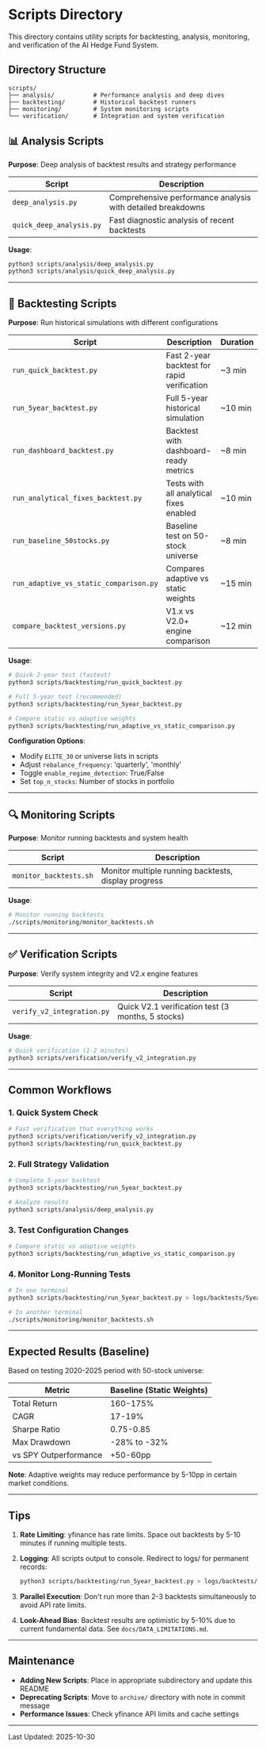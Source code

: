 # Scripts Directory

This directory contains utility scripts for backtesting, analysis, monitoring, and verification of the AI Hedge Fund System.

## Directory Structure

```
scripts/
├── analysis/           # Performance analysis and deep dives
├── backtesting/        # Historical backtest runners
├── monitoring/         # System monitoring scripts
└── verification/       # Integration and system verification
```

## 📊 Analysis Scripts

**Purpose**: Deep analysis of backtest results and strategy performance

| Script | Description |
|--------|-------------|
| `deep_analysis.py` | Comprehensive performance analysis with detailed breakdowns |
| `quick_deep_analysis.py` | Fast diagnostic analysis of recent backtests |

**Usage**:
```bash
python3 scripts/analysis/deep_analysis.py
python3 scripts/analysis/quick_deep_analysis.py
```

---

## 🔄 Backtesting Scripts

**Purpose**: Run historical simulations with different configurations

| Script | Description | Duration |
|--------|-------------|----------|
| `run_quick_backtest.py` | Fast 2-year backtest for rapid verification | ~3 min |
| `run_5year_backtest.py` | Full 5-year historical simulation | ~10 min |
| `run_dashboard_backtest.py` | Backtest with dashboard-ready metrics | ~8 min |
| `run_analytical_fixes_backtest.py` | Tests with all analytical fixes enabled | ~10 min |
| `run_baseline_50stocks.py` | Baseline test on 50-stock universe | ~8 min |
| `run_adaptive_vs_static_comparison.py` | Compares adaptive vs static weights | ~15 min |
| `compare_backtest_versions.py` | V1.x vs V2.0+ engine comparison | ~12 min |

**Usage**:
```bash
# Quick 2-year test (fastest)
python3 scripts/backtesting/run_quick_backtest.py

# Full 5-year test (recommended)
python3 scripts/backtesting/run_5year_backtest.py

# Compare static vs adaptive weights
python3 scripts/backtesting/run_adaptive_vs_static_comparison.py
```

**Configuration Options**:
- Modify `ELITE_30` or universe lists in scripts
- Adjust `rebalance_frequency`: 'quarterly', 'monthly'
- Toggle `enable_regime_detection`: True/False
- Set `top_n_stocks`: Number of stocks in portfolio

---

## 🔍 Monitoring Scripts

**Purpose**: Monitor running backtests and system health

| Script | Description |
|--------|-------------|
| `monitor_backtests.sh` | Monitor multiple running backtests, display progress |

**Usage**:
```bash
# Monitor running backtests
./scripts/monitoring/monitor_backtests.sh
```

---

## ✅ Verification Scripts

**Purpose**: Verify system integrity and V2.x engine features

| Script | Description |
|--------|-------------|
| `verify_v2_integration.py` | Quick V2.1 verification test (3 months, 5 stocks) |

**Usage**:
```bash
# Quick verification (1-2 minutes)
python3 scripts/verification/verify_v2_integration.py
```

---

## Common Workflows

### 1. Quick System Check
```bash
# Fast verification that everything works
python3 scripts/verification/verify_v2_integration.py
python3 scripts/backtesting/run_quick_backtest.py
```

### 2. Full Strategy Validation
```bash
# Complete 5-year backtest
python3 scripts/backtesting/run_5year_backtest.py

# Analyze results
python3 scripts/analysis/deep_analysis.py
```

### 3. Test Configuration Changes
```bash
# Compare static vs adaptive weights
python3 scripts/backtesting/run_adaptive_vs_static_comparison.py
```

### 4. Monitor Long-Running Tests
```bash
# In one terminal
python3 scripts/backtesting/run_5year_backtest.py > logs/backtests/5year_test.log &

# In another terminal
./scripts/monitoring/monitor_backtests.sh
```

---

## Expected Results (Baseline)

Based on testing 2020-2025 period with 50-stock universe:

| Metric | Baseline (Static Weights) |
|--------|--------------------------|
| Total Return | 160-175% |
| CAGR | 17-19% |
| Sharpe Ratio | 0.75-0.85 |
| Max Drawdown | -28% to -32% |
| vs SPY Outperformance | +50-60pp |

**Note**: Adaptive weights may reduce performance by 5-10pp in certain market conditions.

---

## Tips

1. **Rate Limiting**: yfinance has rate limits. Space out backtests by 5-10 minutes if running multiple tests.

2. **Logging**: All scripts output to console. Redirect to logs/ for permanent records:
   ```bash
   python3 scripts/backtesting/run_5year_backtest.py > logs/backtests/my_test.log 2>&1
   ```

3. **Parallel Execution**: Don't run more than 2-3 backtests simultaneously to avoid API rate limits.

4. **Look-Ahead Bias**: Backtest results are optimistic by 5-10% due to current fundamental data. See `docs/DATA_LIMITATIONS.md`.

---

## Maintenance

- **Adding New Scripts**: Place in appropriate subdirectory and update this README
- **Deprecating Scripts**: Move to `archive/` directory with note in commit message
- **Performance Issues**: Check yfinance API limits and cache settings

---

Last Updated: 2025-10-30
